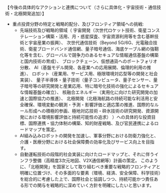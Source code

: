 【今後の具体的なアクションと連携について（さらに具体化・宇宙技術・通信技術・北極開発追加）】
 * 重点投資分野の特定と戦略的配分、及びフロンティア領域への挑戦:
   * 先端技術及び戦略的領域（
     宇宙開発（次世代ロケット技術、衛星コンステレーション構築・活用、月・惑星探査、宇宙資源利用等を含む基幹技術と宇宙産業の振興）、
     次世代通信技術（Beyond 5G/6G、光電融合技術、衛星ブロードバンド通信網、量子暗号通信、海底ケーブル網の強靭化等を含む、グローバルで競争力のあるセキュアな情報通信基盤の構築と国内技術の育成）、
     ブロックチェーン、仮想通貨へのポートフォリオ分散、
     AI（基盤モデル開発、各産業への応用展開、倫理的利用の推進）、
     ロボット（産業用、サービス用、極限環境対応型等の開発と社会実装）、
     量子半導体・量子技術（量子コンピュータ、量子センサー、量子暗号等の研究開発と産業応用、特に暗号化技術の強化によるセキュアな情報基盤の確立）、
     核融合エネルギー（実用化に向けた研究開発の加速と国際協力の推進）、
     北極開発（北極海航路の持続可能な利活用と安全確保、環境変動の観測・予測・影響評価と適応策の推進、国際的なルール形成への積極的参画、極地対応技術・砕氷技術の研究開発、資源開発における環境影響評価と持続可能性の追求）
     ）への具体的な投資目標、国際連携・協力体制の構築、知的財産戦略、及び官民連携によるロードマップを策定。
   * AI組み込みロボットの開発を加速し、軍事分野における防衛力強化と、介護・医療分野における社会保障費の効率化及びサービス向上を目指す。
   * 自動運転技術の段階的社会実装に向けたロードマップと、それに伴うインフラ整備（高精度3次元地図、V2X通信網等）計画の策定。
このように、「北極開発」を国家として取り組むべき重要な戦略的フロンティアと明確に位置づけ、その多面的な要素（環境、経済、安全保障、科学技術）を総合的に考慮した上で、国際社会と協調しつつ、持続可能かつ責任ある形での関与を戦略的に深めていく方針を明確にしたいと思います。
